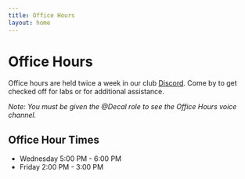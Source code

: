 ```yaml
---
title: Office Hours
layout: home
---
```


# Office Hours

Office hours are held twice a week in our club [Discord]. Come by to get checked off for labs or for additional assistance.

_Note: You must be given the @Decal role to see the Office Hours voice channel._

## Office Hour Times
* Wednesday 5:00 PM - 6:00 PM
* Friday 2:00 PM - 3:00 PM

[Discord]: http://tinyurl.com/GDDatBerkeley
